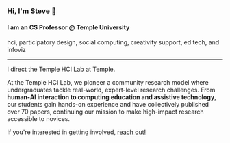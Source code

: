 ### Hi, I'm Steve  👋

#### I am an CS Professor @ Temple University 
hci, participatory design, social computing, creativity support, ed tech, and infoviz

---

I direct the Temple HCI Lab at Temple. 

At the Temple HCI Lab, we pioneer a community research model where undergraduates tackle real-world, expert-level research challenges. From **human-AI interaction to computing education and assistive technology**, our students gain hands-on experience and have collectively published over 70 papers, continuing our mission to make high-impact research accessible to novices.

If you're interested in getting involved, [reach out!](https://stevemacn.github.io/)


<!--
**stevemacn/stevemacn** is a ✨ _special_ ✨ repository because its `README.md` (this file) appears on your GitHub profile.

<span>
  <img align="center" src="https://github-readme-stats.vercel.app/api?username=stevemacn&show_icons=true&count_private=true&include_all_commits=true&hide=contribs&bg_color=30,5A585A,090947&title_color=20A4F3&text_color=20A4F3&icon_color=BC6F03" alt="Steve MacNeil's GitHub Stats" />
  <img align="center" src="https://github-readme-stats.vercel.app/api/top-langs/?username=stevemacn&layout=compact&langs_count=12&&hide=jupyter notebook,html,css,scss&theme=nightowl" alt="Stephen MacNeil's Most Used Languages" />
</span>

Here are some ideas to get you started:

- 🔭 I’m currently working on ...
- 🌱 I’m currently learning ...
- 👯 I’m looking to collaborate on ...
- 🤔 I’m looking for help with ...
- 💬 Ask me about ...
- 📫 How to reach me: ...
- 😄 Pronouns: ...
- ⚡ Fun fact: ...
-->
